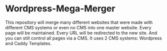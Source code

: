 # Wordpress-Mega-Merger
This repository will merge many different websites that were made with different CMS systems or even no CMS into one master website.  Every page will be maintained.   Every URL will be redirected to the new site.  And you can still control all pages via a CMS.  It uses 2 CMS systems: Wordpress and Caddy Templates.
